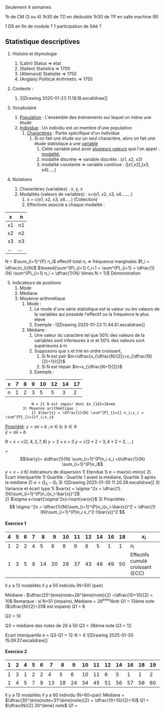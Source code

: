 Seulement 4 semaines 

1h de CM (3 ou 4)
1h30 de TD en dédoublé
1h30 de TP en salle machine (R)

1 DS en fin de module
? 1 participation de SAé ?



## Statistique descriptives

1) Histoire et étymologie
	1) (Latin) Status => état
	2) (Italien) Statistira => 1700
	3) (Allemand) Statistite => 1750
	4) (Anglais) Political Arithmetic => 1750

2) Contexte :
	1)  ![[Drawing 2025-01-23 11.18.18.excalidraw]]
3) Vocabulaire
	1) <u>Population</u> : L'ensemble des évènements sur lequel on mène une étude 
	2) <u>Individue</u> : Un individu est un membre d'une population
		1) <u>Charactères</u> : Partie spécifique d'un individue
			1) Si on fait une étude sur un seul charactère, alors on fait une étude statistique a une <u>variable</u> 
				1) Cette variable peut avoir <u>plusieurs valeurs</u> que l'on appel : <u>modalité</u>,
				2) modalité discrète => variable discrète : (x1, x2, x3)
				4) modalité constante => variable continue : ([x1,x2[,[x3, x4[.....) 
4) Notations
	1) Charactères (variables) : x, y, z
	2) Modalités (valeurs de variables) : x=(x1, x2, x3, x4........)
		1) x = c(x1, x2, x3, x4.....) (Collection)
		2) Effectives associé a chaque modalité : 

| x   | n   |
| --- | --- |
| x1  | n1  |
| x2  | n2  |
| x3  | n3  |
| ... | ... |

N = $\sum_{i=1}^{P} n_i$ effectif total
$n_i$ => fréquence marginales $f_i = \dfrac{n_i}{N}$ 
$\boxed{\sum^{P}_{i=1} f_i=1 = \sum^{P}_{i=1} = \dfrac{1}{N} \sum^{P}_{i=1} n_i = \dfrac{1}{N} \times N = 1}$ Démonstration 

5) Indicateurs de positions 
	1) Mode
	2) Médiane
	3) Moyenne arithmétique
		1) Mode : 
			1) Le mode d'une série statistique est la valeur ou les valeurs de la variables qui possède l'effectif ou la fréquence le plus élevé 
			2) Exemple : ![[Drawing 2025-01-23 11.44.51.excalidraw]]
		2) Médiane : 
			1) Une valeur du caractère tel que 50% des valeurs de la variables sont inferieures à m et 50% des valeurs sont supérieures à m
			2) Supposons que x et trié en ordre croissant,
				1) Si N est pair $m=\dfrac{x_{\dfrac{N}{2}}+x_{\dfrac{N}{2}+1}}{2}$ 
				2) Si N est impair $m=x_{\dfrac{N+1}{2}}$ 
			3) Exemple : 

| x   | 7   | 8   | 9   | 10  | 12  | 14  | 17  |
| --- | --- | --- | --- | --- | --- | --- | --- |
| n   | 1   | 2   | 3   | 5   | 5   | 3   | 2   |
				N = 21 N est impair donc $x_{14}=10=m$ 
			3) Moyenne arithmétique :
				1) $\bar{x} = \dfrac{1}{N} \sum^{P}_{i=1} n_i;x_i = \sum^{P}_{i=1}f_i;x_i$  


<u>Propriété</u>: $y=ax+b \ ;  a\in b; \ b\in \mathbb{R}$   
$\bar{y}=a\bar{x} +b$ 

R = $x=c(2,4,3,7,8)$
$y=2\times x+3$
$y=c(2\times 2+3, 4\times 2+3,....)$ 

= $$\bar{y}= a\dfrac{1}{N} \sum_{i=1}^{P}n_i x_i +b\dfrac{1}{N} \sum_{i=1}^{P}n_i$$
$y=x-\bar{x}$
6) Indicateurs de dispersion 
	1) Etendue 
		1) e = max(x)-min(x)
	2) Ecart interquartile
		1) Quartile : Quartile 1 avant la médiane, Quartile 3 après la médiane
		2) $e = Q_3-Q_1$ 
		3) ![[Drawing 2025-01-30 11.20.39.excalidraw]]
	3) Variance et écart type
		1) $var(x) = \sigma ^2x = \dfrac{1}{N}\sum_{i=1}^{P}n_i(x_i-\bar{x})^2$  
		2) $\sigma x=\sqrt{\sigma^2x}=\sqrt{var(x)}$ 
		3) Propriétés : $$ \sigma ^2x = \dfrac{1}{N}\sum_{i=1}^{P}n_i(x_i-\bar{x})^2 = \dfrac{1}{N}\sum_{i=1}^{P}n_i x_i^2-(\bar{x})^2 $$ 
	

#### Exercice 1

| 4   | 5   | 6   | 7   | 8   | 9   | 10  | 11  | 12  | 14  | 16  | 18  | $x_i$                            |
| --- | --- | --- | --- | --- | --- | --- | --- | --- | --- | --- | --- | -------------------------------- |
| 1   | 2   | 2   | 4   | 5   | 6   | 8   | 9   | 6   | 5   | 1   | 1   | $n_i$                            |
| 1   | 3   | 5   | 9   | 14  | 20  | 28  | 37  | 43  | 48  | 49  | 50  | Effectifs cumulé croissant (ECC) |
Il y a 12 modalités
Il y a 50 individu (N=50) (pair)

Médiane :  $\dfrac{25^{ème}note+26^{ème}note}{2} =\dfrac{10+10}{2} = 10$
Remarque : si N=51 (impaire), Médiane = $26^{ème} Note$ 
Q1 = 13ème note ($\dfrac{N}{2}=25$ est impaire)
Q1 = 8

Q2 = 10

Q3 = médiane des notes de 26 à 50
Q3 = 38ème note
Q3 = 12


Ecart interquartile e = Q3-Q1 = 12-8 = 4
![[Drawing 2025-01-30 15.09.37.excalidraw]]


#### Exercice 2

| 1   | 2   | 4   | 5   | 6   | 7   | 8   | 9   | 10  | 11  | 12  | 14  | 16  | 18  | 19  | $x_i$ |
| --- | --- | --- | --- | --- | --- | --- | --- | --- | --- | --- | --- | --- | --- | --- | ----- |
| 1   | 3   | 1   | 2   | 2   | 4   | 5   | 6   | 10  | 11  | 6   | 5   | 1   | 1   | 2   | $n_i$ |
| 1   | 4   | 5   | 7   | 9   | 13  | 18  | 24  | 34  | 45  | 51  | 56  | 57  | 58  | 60  | ECC   |
Il y a 15 modalités
Il y a 60 individu (N=60=pair)
Médiane = $\dfrac{30^{ème}note+31^{ème}note}{2} = \dfrac{10+10}{2}=10$ 
Q1 = $\dfrac{N}{2} 30^{ème} note$ 
Q1 = 